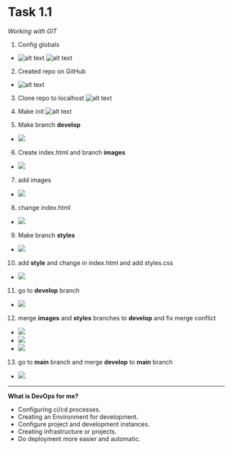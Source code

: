 # Task 1.1
*Working with GIT*

1. Config globals
* ![alt text](/sreen/screen1.png)
![alt text](sreen/screen1.png)

2. Created repo on GitHub 
* ![alt text](sreen/screen2.png)

3. Clone repo to localhost
![alt text](sreen/screen3.png)

4. Make init
![alt text](/sreen/screen4.png)

5. Make branch **develop**
* ![](sreen/screen5.png)

6. Create index.html and branch **images**
* ![](sreen/screen6.png)

7. add images 
* ![](sreen/screen7.png)

8. change index.html
* ![](sreen/screen8.png)

9. Make branch **styles**
* ![](sreen/screen9.png)

10. add **style** and change in index.html and add styles.css
* ![](sreen/screen10.png)

11. go to **develop** branch
* ![](sreen/screen11.png)

12. merge **images** and **styles** branches to **develop** and fix merge conflict
* ![](sreen/screen12.png)
* ![](sreen/screen13.png)
* ![](sreen/screen14.png)

13. go to **main** branch and merge **develop** to **main** branch
* ![](sreen/screen15.png)

------------
**What is DevOps for me?**

* Configuring ci/cd processes.
* Creating an Environment for development.
* Configure project and development instances.
* Creating infrastructure or projects.
* Do deployment more easier and automatic.
